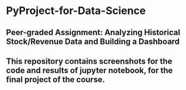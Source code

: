 # PyProject-for-Data-Science
Peer-graded Assignment: Analyzing Historical Stock/Revenue Data and Building a Dashboard
----
This repository contains screenshots for the code and results of jupyter notebook, for the final project of the course.
----





 
